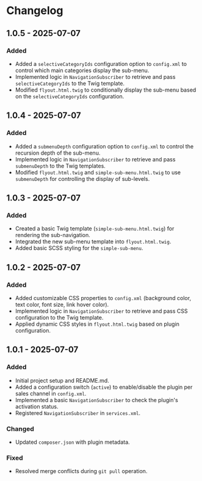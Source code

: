 # Changelog

## 1.0.5 - 2025-07-07

### Added

- Added a `selectiveCategoryIds` configuration option to `config.xml` to control which main categories display the sub-menu.
- Implemented logic in `NavigationSubscriber` to retrieve and pass `selectiveCategoryIds` to the Twig template.
- Modified `flyout.html.twig` to conditionally display the sub-menu based on the `selectiveCategoryIds` configuration.

## 1.0.4 - 2025-07-07

### Added

- Added a `submenuDepth` configuration option to `config.xml` to control the recursion depth of the sub-menu.
- Implemented logic in `NavigationSubscriber` to retrieve and pass `submenuDepth` to the Twig templates.
- Modified `flyout.html.twig` and `simple-sub-menu.html.twig` to use `submenuDepth` for controlling the display of sub-levels.

## 1.0.3 - 2025-07-07

### Added

- Created a basic Twig template (`simple-sub-menu.html.twig`) for rendering the sub-navigation.
- Integrated the new sub-menu template into `flyout.html.twig`.
- Added basic SCSS styling for the `simple-sub-menu`.

## 1.0.2 - 2025-07-07

### Added

- Added customizable CSS properties to `config.xml` (background color, text color, font size, link hover color).
- Implemented logic in `NavigationSubscriber` to retrieve and pass CSS configuration to the Twig template.
- Applied dynamic CSS styles in `flyout.html.twig` based on plugin configuration.

## 1.0.1 - 2025-07-07

### Added

- Initial project setup and README.md.
- Added a configuration switch (`active`) to enable/disable the plugin per sales channel in `config.xml`.
- Implemented a basic `NavigationSubscriber` to check the plugin's activation status.
- Registered `NavigationSubscriber` in `services.xml`.

### Changed

- Updated `composer.json` with plugin metadata.

### Fixed

- Resolved merge conflicts during `git pull` operation.

